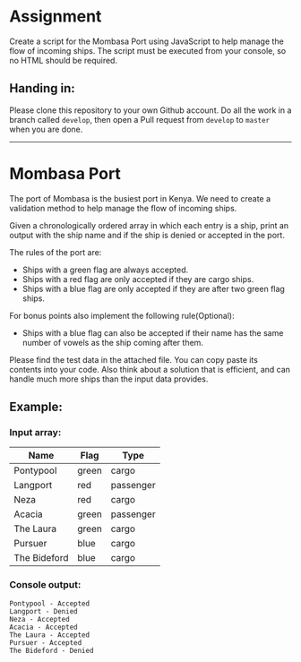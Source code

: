 # Assignment

Create a script for the Mombasa Port using JavaScript to help manage the flow of incoming ships. The script must be
executed from your console, so no HTML should be required.

## Handing in:

Please clone this repository to your own Github account. Do all the work in a branch called `develop`, then open a Pull
request from `develop` to `master` when you are done.

---

# Mombasa Port

The port of Mombasa is the busiest port in Kenya. We need to create a validation method to help manage the flow of
incoming ships.

Given a chronologically ordered array in which each entry is a ship, print an output with the ship name and if the ship
is denied or accepted in the port.

The rules of the port are:

- Ships with a green flag are always accepted.
- Ships with a red flag are only accepted if they are cargo ships.
- Ships with a blue flag are only accepted if they are after two green flag ships.

For bonus points also implement the following rule(Optional):

- Ships with a blue flag can also be accepted if their name has the same number of vowels as the ship coming after them.

Please find the test data in the attached file. You can copy paste its contents into your code. Also think about a
solution that is efficient, and can handle much more ships than the input data provides.

## Example:

### Input array:

| Name         | Flag  | Type      |
| ------------ | ----- | --------- |
| Pontypool    | green | cargo     |
| Langport     | red   | passenger |
| Neza         | red   | cargo     |
| Acacia       | green | passenger |
| The Laura    | green | cargo     |
| Pursuer      | blue  | cargo     |
| The Bideford | blue  | cargo     |

### Console output:

```
Pontypool - Accepted
Langport - Denied
Neza - Accepted
Acacia - Accepted
The Laura - Accepted
Pursuer - Accepted
The Bideford - Denied
```
